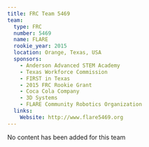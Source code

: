 ```yaml
---
title: FRC Team 5469
team:
  type: FRC
  number: 5469
  name: FLARE
  rookie_year: 2015
  location: Orange, Texas, USA
  sponsors:
    - Anderson Advanced STEM Academy
    - Texas Workforce Commission
    - FIRST in Texas
    - 2015 FRC Rookie Grant
    - Coca Cola Company
    - 3D Systems
    - FLARE Community Robotics Organization
  links:
    Website: http://www.flare5469.org
---
```

No content has been added for this team